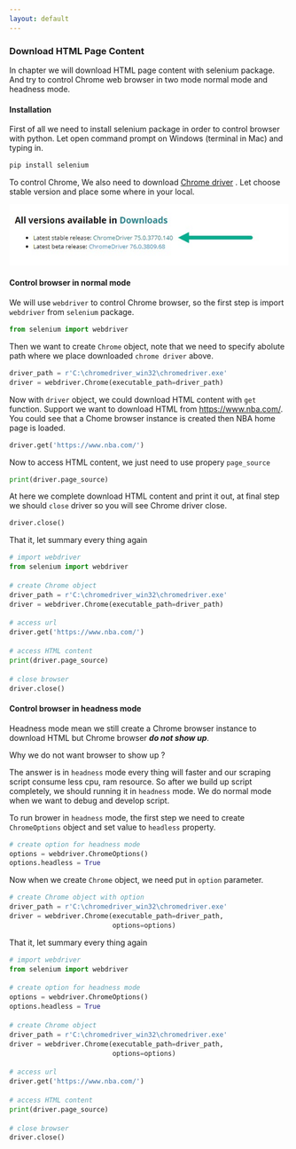 ```yaml
---
layout: default
---
```


### Download HTML Page Content

In chapter we will download HTML page content with selenium package. And try to control Chrome web browser in two mode normal mode and headness mode.

#### Installation

First of all we need to install selenium package in order to control browser with python. Let open command prompt on Windows (terminal in Mac) and typing in.

```python
pip install selenium
```



To control Chrome, We also need to download [Chrome driver](http://chromedriver.chromium.org/home) . Let choose stable version and place some where in your local.

![](images/2019-07-28_17-33-37.jpg)

#### Control browser in normal mode

We will use `webdriver` to control Chrome browser, so the first step is import `webdriver` from `selenium` package.

```python
from selenium import webdriver
```

Then we want to create `Chrome` object, note that we need to specify abolute path where we place downloaded `chrome driver` above.

```python
driver_path = r'C:\chromedriver_win32\chromedriver.exe'
driver = webdriver.Chrome(executable_path=driver_path)
```

Now with `driver` object, we could download HTML content with `get` function. Support we want to download HTML from https://www.nba.com/. You could see that a Chome browser instance is created then NBA home page is loaded.

```python
driver.get('https://www.nba.com/')
```

Now to access HTML content, we just need to use propery `page_source`

```python
print(driver.page_source)
```

At here we complete download HTML content and print it out,  at final step we should `close` driver so you will see Chrome driver close.

```python
driver.close()
```

That it, let summary every thing again

```python
# import webdriver
from selenium import webdriver

# create Chrome object
driver_path = r'C:\chromedriver_win32\chromedriver.exe'
driver = webdriver.Chrome(executable_path=driver_path)

# access url
driver.get('https://www.nba.com/')

# access HTML content
print(driver.page_source)

# close browser
driver.close()
```



#### Control browser in headness mode

Headness mode mean we still create a Chrome browser instance to download HTML but Chrome browser ***do not show up***.

Why we do not want browser to show up ?

The answer is in `headness` mode every thing will faster and our scraping script consume less cpu, ram resource. So after we build up script completely, we should running it in `headness` mode. We do normal mode when we want to debug and develop script.

To run brower in `headness` mode, the first step we need to create `ChromeOptions` object and set value to `headless` property.

```python
# create option for headness mode
options = webdriver.ChromeOptions()
options.headless = True
```

Now when we create `Chrome` object, we need put in `option` parameter.

```python
# create Chrome object with option
driver_path = r'C:\chromedriver_win32\chromedriver.exe'
driver = webdriver.Chrome(executable_path=driver_path,
                          options=options)
```

That it, let summary every thing again

```python
# import webdriver
from selenium import webdriver

# create option for headness mode
options = webdriver.ChromeOptions()
options.headless = True

# create Chrome object
driver_path = r'C:\chromedriver_win32\chromedriver.exe'
driver = webdriver.Chrome(executable_path=driver_path,
                          options=options)

# access url
driver.get('https://www.nba.com/')

# access HTML content
print(driver.page_source)

# close browser
driver.close()
```